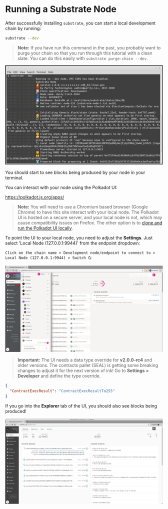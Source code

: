 Running a Substrate Node
===

After successfully installing `substrate`, you can start a local development chain by running:

```bash
substrate --dev
```

> **Note:** If you have run this command in the past, you probably want to purge your chain so that you run through this tutorial with a clean slate. You can do this easily with `substrate purge-chain --dev`.

![An image of the terminal starting a Substrate node](./assets/start-substrate-node.png)

You should start to see blocks being produced by your node in your terminal.

You can interact with your node using the Polkadot UI:

https://polkadot.js.org/apps/

> **Note:** You will need to use a Chromium based browser (Google Chrome) to have this site interact with your local node. The Polkadot UI is hosted on a secure server, and your local node is not, which may cause compatibility issues on Firefox. The other option is to [clone and run the Polkadot UI locally](https://github.com/polkadot-js/apps).

To point the UI to your local node, you need to adjust the **Settings**. Just select 'Local Node (127.0.0.1:9944)' from the endpoint dropdown:

```
Click on the chain name > Development node/endpoint to connect to > Local Node (127.0.0.1:9944) > Switch 🗘
```

![An image of the settings in Polkadot-JS Apps UI](./assets/polkadot-js-settings.png)

>**Important:** The UI needs a data type override for **v2.0.0-rc4** and older versions. The contracts pallet (SEAL) is getting some breaking changes to adjust it for the next version of ink!
>Go to **Settings > Developer** and define the type override.
```JSON
{
  "ContractExecResult": "ContractExecResultTo255"
}
```

If you go into the **Explorer** tab of the UI, you should also see blocks being produced!

![An image of the Substrate UI](./assets/start-substrate-ui.png)
